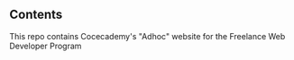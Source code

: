 Contents
--------

This repo contains Cocecademy's "Adhoc" website for the Freelance Web Developer Program